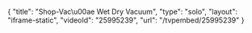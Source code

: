 {
    "title": "Shop-Vac\u00ae Wet Dry Vacuum",
    "type": "solo",
    "layout": "iframe-static",
    "videoId": "25995239",
    "url": "\/tvpembed\/25995239"
}